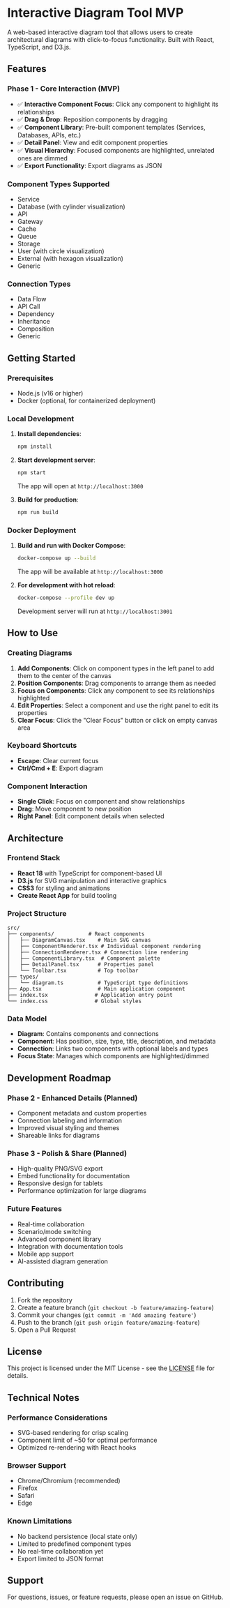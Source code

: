 # Interactive Diagram Tool MVP

A web-based interactive diagram tool that allows users to create architectural diagrams with click-to-focus functionality. Built with React, TypeScript, and D3.js.

## Features

### Phase 1 - Core Interaction (MVP)
- ✅ **Interactive Component Focus**: Click any component to highlight its relationships
- ✅ **Drag & Drop**: Reposition components by dragging
- ✅ **Component Library**: Pre-built component templates (Services, Databases, APIs, etc.)
- ✅ **Detail Panel**: View and edit component properties
- ✅ **Visual Hierarchy**: Focused components are highlighted, unrelated ones are dimmed
- ✅ **Export Functionality**: Export diagrams as JSON

### Component Types Supported
- Service
- Database (with cylinder visualization)
- API
- Gateway
- Cache
- Queue
- Storage
- User (with circle visualization)
- External (with hexagon visualization)
- Generic

### Connection Types
- Data Flow
- API Call
- Dependency
- Inheritance
- Composition
- Generic

## Getting Started

### Prerequisites
- Node.js (v16 or higher)
- Docker (optional, for containerized deployment)

### Local Development

1. **Install dependencies**:
   ```bash
   npm install
   ```

2. **Start development server**:
   ```bash
   npm start
   ```
   
   The app will open at `http://localhost:3000`

3. **Build for production**:
   ```bash
   npm run build
   ```

### Docker Deployment

1. **Build and run with Docker Compose**:
   ```bash
   docker-compose up --build
   ```
   
   The app will be available at `http://localhost:3000`

2. **For development with hot reload**:
   ```bash
   docker-compose --profile dev up
   ```
   
   Development server will run at `http://localhost:3001`

## How to Use

### Creating Diagrams
1. **Add Components**: Click on component types in the left panel to add them to the center of the canvas
2. **Position Components**: Drag components to arrange them as needed
3. **Focus on Components**: Click any component to see its relationships highlighted
4. **Edit Properties**: Select a component and use the right panel to edit its properties
5. **Clear Focus**: Click the "Clear Focus" button or click on empty canvas area

### Keyboard Shortcuts
- **Escape**: Clear current focus
- **Ctrl/Cmd + E**: Export diagram

### Component Interaction
- **Single Click**: Focus on component and show relationships
- **Drag**: Move component to new position
- **Right Panel**: Edit component details when selected

## Architecture

### Frontend Stack
- **React 18** with TypeScript for component-based UI
- **D3.js** for SVG manipulation and interactive graphics
- **CSS3** for styling and animations
- **Create React App** for build tooling

### Project Structure
```
src/
├── components/           # React components
│   ├── DiagramCanvas.tsx    # Main SVG canvas
│   ├── ComponentRenderer.tsx # Individual component rendering
│   ├── ConnectionRenderer.tsx # Connection line rendering
│   ├── ComponentLibrary.tsx  # Component palette
│   ├── DetailPanel.tsx      # Properties panel
│   └── Toolbar.tsx          # Top toolbar
├── types/
│   └── diagram.ts           # TypeScript type definitions
├── App.tsx                  # Main application component
├── index.tsx               # Application entry point
└── index.css               # Global styles
```

### Data Model
- **Diagram**: Contains components and connections
- **Component**: Has position, size, type, title, description, and metadata
- **Connection**: Links two components with optional labels and types
- **Focus State**: Manages which components are highlighted/dimmed

## Development Roadmap

### Phase 2 - Enhanced Details (Planned)
- Component metadata and custom properties
- Connection labeling and information
- Improved visual styling and themes
- Shareable links for diagrams

### Phase 3 - Polish & Share (Planned)
- High-quality PNG/SVG export
- Embed functionality for documentation
- Responsive design for tablets
- Performance optimization for large diagrams

### Future Features
- Real-time collaboration
- Scenario/mode switching
- Advanced component library
- Integration with documentation tools
- Mobile app support
- AI-assisted diagram generation

## Contributing

1. Fork the repository
2. Create a feature branch (`git checkout -b feature/amazing-feature`)
3. Commit your changes (`git commit -m 'Add amazing feature'`)
4. Push to the branch (`git push origin feature/amazing-feature`)
5. Open a Pull Request

## License

This project is licensed under the MIT License - see the [LICENSE](LICENSE) file for details.

## Technical Notes

### Performance Considerations
- SVG-based rendering for crisp scaling
- Component limit of ~50 for optimal performance
- Optimized re-rendering with React hooks

### Browser Support
- Chrome/Chromium (recommended)
- Firefox
- Safari
- Edge

### Known Limitations
- No backend persistence (local state only)
- Limited to predefined component types
- No real-time collaboration yet
- Export limited to JSON format

## Support

For questions, issues, or feature requests, please open an issue on GitHub. 